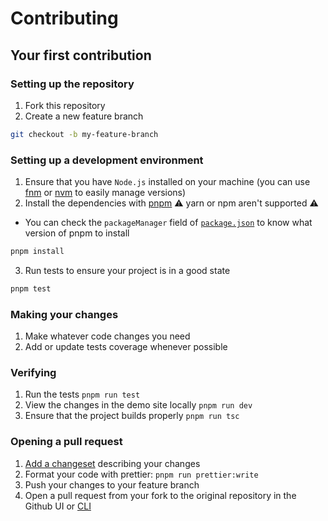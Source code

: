 # Contributing

## Your first contribution

### Setting up the repository

1. Fork this repository
2. Create a new feature branch

```bash
git checkout -b my-feature-branch
```

### Setting up a development environment

1. Ensure that you have `Node.js` installed on your machine (you can use [fnm](https://github.com/Schniz/fnm) or [nvm](https://github.com/nvm-sh/nvm) to easily manage versions)
2. Install the dependencies with [pnpm](https://pnpm.io/installation) :warning: yarn or npm aren't supported :warning:

- You can check the `packageManager` field of [`package.json`](https://github.com/jsonnext/codemirror-json-schema/blob/main/package.json#L26) to know what version of pnpm to install

```bash
pnpm install
```

3. Run tests to ensure your project is in a good state

```bash
pnpm test
```

### Making your changes

1. Make whatever code changes you need
2. Add or update tests coverage whenever possible

### Verifying

1. Run the tests `pnpm run test`
2. View the changes in the demo site locally `pnpm run dev`
3. Ensure that the project builds properly `pnpm run tsc`

### Opening a pull request

1. [Add a changeset](https://github.com/changesets/changesets/blob/main/docs/adding-a-changeset.md) describing your changes
2. Format your code with prettier: `pnpm run prettier:write`
3. Push your changes to your feature branch
4. Open a pull request from your fork to the original repository in the Github UI or [CLI](https://cli.github.com/manual/gh_pr_create)
